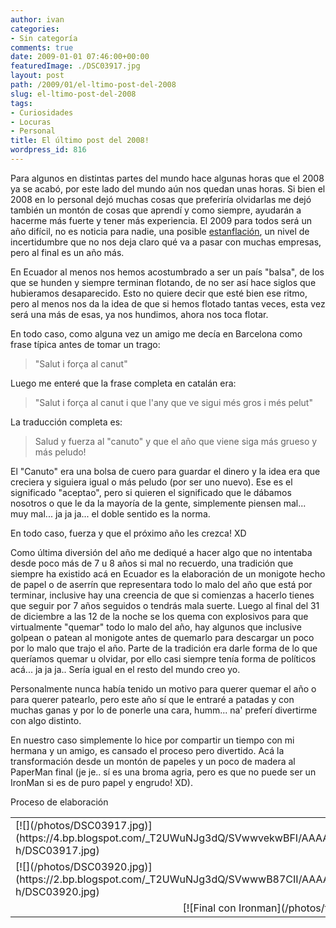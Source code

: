 ```yaml
---
author: ivan
categories:
- Sin categoría
comments: true
date: 2009-01-01 07:46:00+00:00
featuredImage: ./DSC03917.jpg
layout: post
path: /2009/01/el-ltimo-post-del-2008
slug: el-ltimo-post-del-2008
tags:
- Curiosidades
- Locuras
- Personal
title: El último post del 2008!
wordpress_id: 816
---
```


Para algunos en distintas partes del mundo hace algunas horas que el 2008 ya se acabó, por este lado del mundo aún nos quedan unas horas. Si bien el 2008 en lo personal dejó muchas cosas que preferiría olvidarlas me dejó también un montón de cosas que aprendí y como siempre, ayudarán a hacerme más fuerte y tener más experiencia. El 2009 para todos será un año difícil, no es noticia para nadie, una posible [estanflación](https://es.wikipedia.org/wiki/Estanflaci%C3%B3n), un nivel de incertidumbre que no nos deja claro qué va a pasar con muchas empresas, pero al final es un año más.

En Ecuador al menos nos hemos acostumbrado a ser un país "balsa", de los que se hunden y siempre terminan flotando, de no ser así hace siglos que hubieramos desaparecido. Esto no quiere decir que esté bien ese ritmo, pero al menos nos da la idea de que si hemos flotado tantas veces, esta vez será una más de esas, ya nos hundimos, ahora nos toca flotar.

En todo caso, como alguna vez un amigo me decía en Barcelona como frase típica antes de tomar un trago:

<blockquote>"Salut i força al canut"</blockquote>

Luego me enteré que la frase completa en catalán era:

<blockquote>"Salut i força al canut i que l'any que ve sigui més gros i més pelut"</blockquote>

La traducción completa es:

<blockquote>Salud y fuerza al "canuto" y que el año que viene siga más grueso y más peludo!</blockquote>

El "Canuto" era una bolsa de cuero para guardar el dinero y la idea era que creciera y siguiera igual o más peludo (por ser uno nuevo). Ese es el significado "aceptao", pero si quieren el significado que le dábamos nosotros o que le da la mayoría de la gente, simplemente piensen mal... muy mal... ja ja ja... el doble sentido es la norma.

En todo caso, fuerza y que el próximo año les crezca! XD

Como última diversión del año me dediqué a hacer algo que no intentaba desde poco más de 7 u 8 años si mal no recuerdo, una tradición que siempre ha existido acá en Ecuador es la elaboración de un monigote hecho de papel o de aserrín que representara todo lo malo del año que está por terminar, inclusive hay una creencia de que si comienzas a hacerlo tienes que seguir por 7 años seguidos o tendrás mala suerte. Luego al final del 31 de diciembre a las 12 de la noche se los quema con explosivos para que virtualmente "quemar" todo lo malo del año, hay algunos que inclusive golpean o patean al monigote antes de quemarlo para descargar un poco por lo malo que trajo el año. Parte de la tradición era darle forma de lo que queríamos quemar u olvidar, por ello casi siempre tenía forma de políticos acá... ja ja ja.. Sería igual en el resto del mundo creo yo.

Personalmente nunca había tenido un motivo para querer quemar el año o para querer patearlo, pero este año sí que le entraré a patadas y con muchas ganas y por lo de ponerle una cara, humm... na' preferí divertirme con algo distinto.

En nuestro caso simplemente lo hice por compartir un tiempo con mi hermana y un amigo, es cansado el proceso pero divertido. Acá la transformación desde un montón de papeles y un poco de madera al PaperMan final (je je.. sí es una broma agria, pero es que no puede ser un IronMan si es de puro papel y engrudo! XD).

<table width="100%" >
Proceso de elaboración<tbody ><tr >

<td valign="top" >
[![](/photos/DSC03917.jpg)](https://4.bp.blogspot.com/_T2UWuNJg3dQ/SVwwvekwBFI/AAAAAAAABPg/rgadQhf6Kt4/s1600-h/DSC03917.jpg)

</td>

<td >
[![](/photos/DSC03918.jpg)](https://3.bp.blogspot.com/_T2UWuNJg3dQ/SVwwvgPy5BI/AAAAAAAABPo/vjdIehQckDM/s1600-h/DSC03918.jpg)

</td>

<td >
[![](/photos/DSC03919.jpg)](https://1.bp.blogspot.com/_T2UWuNJg3dQ/SVwwv4b7VMI/AAAAAAAABPw/PFxRraRVMrA/s1600-h/DSC03919.jpg)

</td>
</tr>
<tr >

<td >
[![](/photos/DSC03920.jpg)](https://2.bp.blogspot.com/_T2UWuNJg3dQ/SVwwwB87CII/AAAAAAAABP4/BooN4FxwlMs/s1600-h/DSC03920.jpg)

</td>

<td >
[![](/photos/DSC03921.jpg)](https://3.bp.blogspot.com/_T2UWuNJg3dQ/SVwwwjjuHZI/AAAAAAAABQA/dpm3CBmTvYw/s1600-h/DSC03921.jpg)

</td>

<td >

[![](/photos/pre-iron.jpg)](https://3.bp.blogspot.com/_T2UWuNJg3dQ/SVxBa7XR_RI/AAAAAAAABQI/Tbw60XT7ztI/s1600-h/pre-iron.jpg)

</td>
</tr>
<tr >

<td colspan="3" align="center" >
[![Final con Ironman](/photos/final_iron.jpg)](https://2.bp.blogspot.com/_T2UWuNJg3dQ/SVxBbEZfGAI/AAAAAAAABQQ/YeRwQXLebBo/s1600-h/final_iron.jpg)
Me pregunto si nos sacarán en Maxim por estar en una foto con Mr. Stark :P

</td>
</tr></tbody></table>
